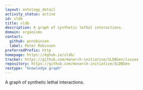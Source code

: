 ```yaml
---
layout: ontology_detail
activity_status: active
id: sldb
title: sldb
description: A graph of synthetic lethal interactions.
domain: organisms
contact:
  github: pnrobinson
  label: Peter Robinson
preferredPrefix: http
homepage: https://kghub.io/sldb/
tracker: https://github.com/monarch-initiative/SLDBGen/issues
repository: https://github.com/monarch-initiative/SLDBGen
restype: "knowledge graph"
---
```


A graph of synthetic lethal interactions.

